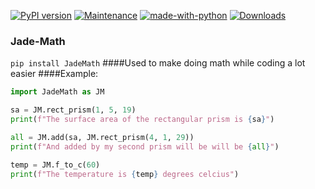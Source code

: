[![PyPI version](https://badge.fury.io/py/JadeMath.svg)](https://badge.fury.io/py/JadeMath)
[![Maintenance](https://img.shields.io/badge/Maintained%3F-Yes-green.svg)](https://GitHub.com/Naereen/StrapDown.js/graphs/commit-activity)
[![made-with-python](https://img.shields.io/badge/Made%20with-Python-1f425f.svg)](https://www.python.org/)
[![Downloads](https://pepy.tech/badge/jadeGeometry)](https://pepy.tech/project/jadegeometry)
### Jade-Math
``pip install JadeMath``
####Used to make doing math while coding a lot easier
####Example:
```py
import JadeMath as JM

sa = JM.rect_prism(1, 5, 19)
print(f"The surface area of the rectangular prism is {sa}")

all = JM.add(sa, JM.rect_prism(4, 1, 29))
print(f"And added by my second prism will be will be {all}")

temp = JM.f_to_c(60)
print(f"The temperature is {temp} degrees celcius")
```